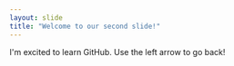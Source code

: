 ```yaml
---
layout: slide
title: "Welcome to our second slide!"
---
```

I'm excited to learn GitHub. 
Use the left arrow to go back!
